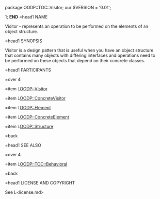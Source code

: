 package OODP::TOC::Visitor;
our $VERSION = '0.01';

1;
__END__
=head1 NAME

Visitor - represents an operation to be performed on the elements of an
object structure.

=head1 SYNOPSIS

Visitor is a design pattern that is useful when you have an object structure
that contains many objects with differing interfaces and operations need to
be performed on these objects that depend on their concrete classes.

=head1 PARTICIPANTS

=over 4

=item L<OODP::Visitor>

=item L<OODP::ConcreteVisitor>

=item L<OODP::Element>

=item L<OODP::ConcreteElement>

=item L<OODP::Structure>

=back

=head1 SEE ALSO

=over 4

=item L<OODP::TOC::Behavioral>

=back

=head1 LICENSE AND COPYRIGHT

See L<license.md>
